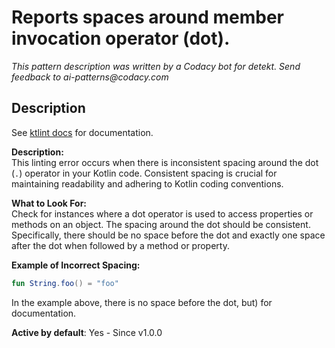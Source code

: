 # Reports spaces around member invocation operator (dot).

_This pattern description was written by a Codacy bot for detekt. Send feedback to ai-patterns@codacy.com_

## Description

See [ktlint docs](https://pinterest.github.io/ktlint/0.50.0/rules/standard/#dot-spacing) for documentation.

**Description:**  
This linting error occurs when there is inconsistent spacing around the dot (`.`) operator in your Kotlin code. Consistent spacing is crucial for maintaining readability and adhering to Kotlin coding conventions.

**What to Look For:**  
Check for instances where a dot operator is used to access properties or methods on an object. The spacing around the dot should be consistent. Specifically, there should be no space before the dot and exactly one space after the dot when followed by a method or property.

**Example of Incorrect Spacing:**
```kotlin
fun String.foo() = "foo"
```
In the example above, there is no space before the dot, but) for documentation.

**Active by default**: Yes - Since v1.0.0 
